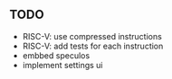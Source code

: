 ## TODO

- RISC-V: use compressed instructions
- RISC-V: add tests for each instruction
- embbed speculos
- implement settings ui
